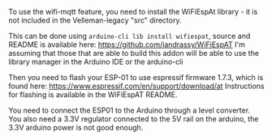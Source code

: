 To use the wifi-mqtt feature, you need to install the WiFiEspAt library - it is not included in the Velleman-legacy "src" directory.

This can be done using ```arduino-cli lib install wifiespat```, source and README is available here: https://github.com/jandrassy/WiFiEspAT
I'm assuming that those that are able to build this addon will be able to use the library manager in the Arduino IDE or the arduino-cli

Then you need to flash your ESP-01 to use espressif firmware 1.7.3, which is found here: https://www.espressif.com/en/support/download/at
Instructions for flashing is available in the WiFiEspAT README.

You need to connect the ESP01 to the Arduino through a level converter. You also need a 3.3V regulator connected to the 5V rail on the arduino,
the 3.3V arduino power is not good enough. 
